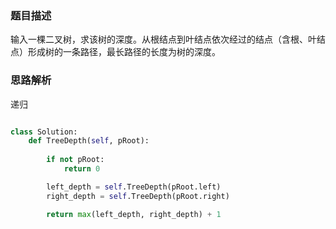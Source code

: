 ### 题目描述

输入一棵二叉树，求该树的深度。从根结点到叶结点依次经过的结点（含根、叶结点）形成树的一条路径，最长路径的长度为树的深度。

### 思路解析

递归

```python

class Solution:
    def TreeDepth(self, pRoot):
        
        if not pRoot:
            return 0

        left_depth = self.TreeDepth(pRoot.left)
        right_depth = self.TreeDepth(pRoot.right)

        return max(left_depth, right_depth) + 1

```
